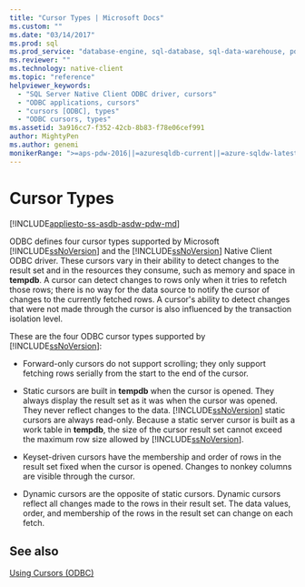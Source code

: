 ```yaml
---
title: "Cursor Types | Microsoft Docs"
ms.custom: ""
ms.date: "03/14/2017"
ms.prod: sql
ms.prod_service: "database-engine, sql-database, sql-data-warehouse, pdw"
ms.reviewer: ""
ms.technology: native-client
ms.topic: "reference"
helpviewer_keywords: 
  - "SQL Server Native Client ODBC driver, cursors"
  - "ODBC applications, cursors"
  - "cursors [ODBC], types"
  - "ODBC cursors, types"
ms.assetid: 3a916cc7-f352-42cb-8b83-f78e06cef991
author: MightyPen
ms.author: genemi
monikerRange: ">=aps-pdw-2016||=azuresqldb-current||=azure-sqldw-latest||>=sql-server-2016||=sqlallproducts-allversions||>=sql-server-linux-2017||=azuresqldb-mi-current"
---
```

# Cursor Types
[!INCLUDE[appliesto-ss-asdb-asdw-pdw-md](../../includes/appliesto-ss-asdb-asdw-pdw-md.md)]

  ODBC defines four cursor types supported by Microsoft [!INCLUDE[ssNoVersion](../../includes/ssnoversion-md.md)] and the [!INCLUDE[ssNoVersion](../../includes/ssnoversion-md.md)] Native Client ODBC driver. These cursors vary in their ability to detect changes to the result set and in the resources they consume, such as memory and space in **tempdb**. A cursor can detect changes to rows only when it tries to refetch those rows; there is no way for the data source to notify the cursor of changes to the currently fetched rows. A cursor's ability to detect changes that were not made through the cursor is also influenced by the transaction isolation level.  
  
 These are the four ODBC cursor types supported by [!INCLUDE[ssNoVersion](../../includes/ssnoversion-md.md)]:  
  
-   Forward-only cursors do not support scrolling; they only support fetching rows serially from the start to the end of the cursor.  
  
-   Static cursors are built in **tempdb** when the cursor is opened. They always display the result set as it was when the cursor was opened. They never reflect changes to the data. [!INCLUDE[ssNoVersion](../../includes/ssnoversion-md.md)] static cursors are always read-only. Because a static server cursor is built as a work table in **tempdb**, the size of the cursor result set cannot exceed the maximum row size allowed by [!INCLUDE[ssNoVersion](../../includes/ssnoversion-md.md)].  
  
-   Keyset-driven cursors have the membership and order of rows in the result set fixed when the cursor is opened. Changes to nonkey columns are visible through the cursor.  
  
-   Dynamic cursors are the opposite of static cursors. Dynamic cursors reflect all changes made to the rows in their result set. The data values, order, and membership of the rows in the result set can change on each fetch.  
  
## See also  
 [Using Cursors &#40;ODBC&#41;](../../relational-databases/native-client-odbc-cursors/using-cursors-odbc.md)  
  
  
